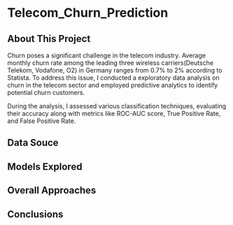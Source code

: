# Telecom_Churn_Prediction

## About This Project

Churn poses a significant challenge in the telecom industry.  Average monthly churn rate among the leading three wireless carriers(Deutsche Telekom, Vodafone, O2) in Germany ranges from 0.7% to 2% according to Statista. To address this issue, I conducted a  exploratory data analysis on churn in the telecom sector and employed predictive analytics to identify potential churn customers.

During the analysis, I assessed various classification techniques, evaluating their accuracy along with metrics like ROC-AUC score, True Positive Rate, and False Positive Rate.

## Data Souce

## Models Explored 

## Overall Approaches 

## Conclusions
